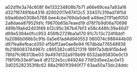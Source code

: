 a02d1fe3a74c608f
6e133234808b7b71
a66e69cea7a93a16
d327f67491bb4316
d2902017e97412c5
33407c319ad74f54
b9ad6de0308e5788
bee4cbe769da5de8
a48ee211f1abf050
2a8daea87952fd1c
f9670b65b7eaed19
d76f7b9d06a70698
489b19abd2403f49
b12c95c367b47bf3
e58c448fc39a46d7
d69e5394e0fcc953
456fb2729ba1a170
91c7c13c724f8dd1
fa2086b066b5c91b
0a5e61ad4d940553
060074c988444b00
d97fea8efbacd350
ef5bff2ae0ae8e94
f67dbda776548936
fb2186083744987c
c895382cd6521319
186f7a3db915b4e6
78fd7fc96313be03
9a497d132a976b99
6532ab95830e0c13
7f8f0fb33e4f1ae4
df2122e5cc84924d
77df2d5ee2ac0e13
3d025282353f8c62
88a2f801f3940f77
63aa50a73dc24ddc
